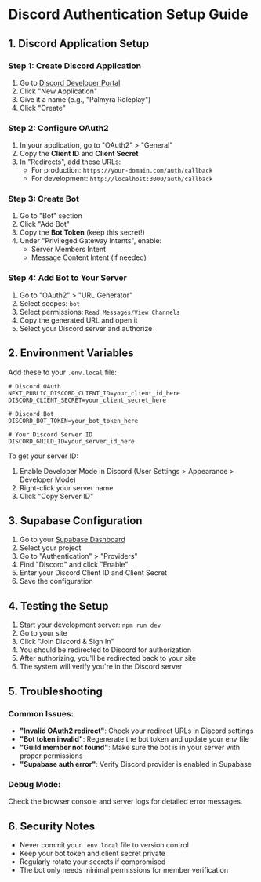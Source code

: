 # Discord Authentication Setup Guide

## 1. Discord Application Setup

### Step 1: Create Discord Application

1. Go to [Discord Developer Portal](https://discord.com/developers/applications)
2. Click "New Application"
3. Give it a name (e.g., "Palmyra Roleplay")
4. Click "Create"

### Step 2: Configure OAuth2

1. In your application, go to "OAuth2" > "General"
2. Copy the **Client ID** and **Client Secret**
3. In "Redirects", add these URLs:
   - For production: `https://your-domain.com/auth/callback`
   - For development: `http://localhost:3000/auth/callback`

### Step 3: Create Bot

1. Go to "Bot" section
2. Click "Add Bot"
3. Copy the **Bot Token** (keep this secret!)
4. Under "Privileged Gateway Intents", enable:
   - Server Members Intent
   - Message Content Intent (if needed)

### Step 4: Add Bot to Your Server

1. Go to "OAuth2" > "URL Generator"
2. Select scopes: `bot`
3. Select permissions: `Read Messages/View Channels`
4. Copy the generated URL and open it
5. Select your Discord server and authorize

## 2. Environment Variables

Add these to your `.env.local` file:

```env
# Discord OAuth
NEXT_PUBLIC_DISCORD_CLIENT_ID=your_client_id_here
DISCORD_CLIENT_SECRET=your_client_secret_here

# Discord Bot
DISCORD_BOT_TOKEN=your_bot_token_here

# Your Discord Server ID
DISCORD_GUILD_ID=your_server_id_here
```

To get your server ID:

1. Enable Developer Mode in Discord (User Settings > Appearance > Developer Mode)
2. Right-click your server name
3. Click "Copy Server ID"

## 3. Supabase Configuration

1. Go to your [Supabase Dashboard](https://supabase.com/dashboard)
2. Select your project
3. Go to "Authentication" > "Providers"
4. Find "Discord" and click "Enable"
5. Enter your Discord Client ID and Client Secret
6. Save the configuration

## 4. Testing the Setup

1. Start your development server: `npm run dev`
2. Go to your site
3. Click "Join Discord & Sign In"
4. You should be redirected to Discord for authorization
5. After authorizing, you'll be redirected back to your site
6. The system will verify you're in the Discord server

## 5. Troubleshooting

### Common Issues:

- **"Invalid OAuth2 redirect"**: Check your redirect URLs in Discord settings
- **"Bot token invalid"**: Regenerate the bot token and update your env file
- **"Guild member not found"**: Make sure the bot is in your server with proper permissions
- **"Supabase auth error"**: Verify Discord provider is enabled in Supabase

### Debug Mode:

Check the browser console and server logs for detailed error messages.

## 6. Security Notes

- Never commit your `.env.local` file to version control
- Keep your bot token and client secret private
- Regularly rotate your secrets if compromised
- The bot only needs minimal permissions for member verification
